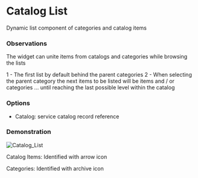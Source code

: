 # Catalog List

Dynamic list component of categories and catalog items

### Observations

The widget can unite items from catalogs and categories while browsing the lists

1 - The first list by default behind the parent categories
2 - When selecting the parent category the next items to be listed will be items and / or categories ... until reaching the last possible level within the catalog

### Options

- Catalog: service catalog record reference


### Demonstration
![Catalog_List](https://github.com/Organize-Cloud-Labs/Service-Portal/blob/main/Components/Catalog%20List/catalog-list.png)

Catalog Items: Identified with arrow icon

Categories: Identified with archive icon
